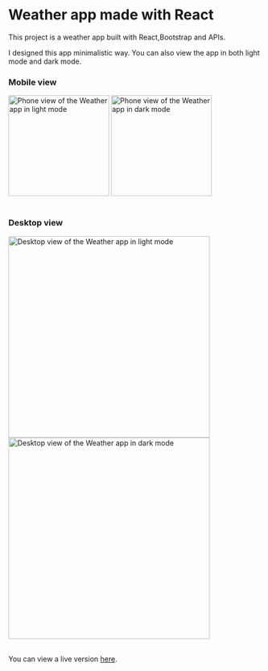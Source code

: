 <h1>Weather app made with React</h1>

<p>This project is a weather app built with React,Bootstrap and APIs.</p>
<p>I designed this app minimalistic way. You can also view the app in both light mode and dark mode.</p>

<div >
<h3>Mobile view</h3>
<img style="display:inline;" width="200" src="https://user-images.githubusercontent.com/98087868/224504708-da11957c-5549-41a4-b5f3-1f236e31653d.png" alt="Phone view of the Weather app in light mode"/>
<img style="display:inline;" width="200" src="https://user-images.githubusercontent.com/98087868/224504723-04498d1e-1256-4dfa-86d2-f54786b19f13.png" alt="Phone view of the Weather app in dark mode"/>
</div>
<br/>
<div>
<h3>Desktop view</h3>
<img style="display:inline;" width="400" src="https://user-images.githubusercontent.com/98087868/224504740-8a54d79e-03fe-42c2-a0e9-072ea572382a.png" alt="Desktop view of the Weather app in light mode"/>
<img style="display:inline;" width="400" src="https://user-images.githubusercontent.com/98087868/224504734-8cbb86f2-bb1a-4d2a-80dc-0f949e9efc3b.png" alt="Desktop view of the Weather app in dark mode"/>
</div>
<br/>
<p>You can view a live version <a href="https://neew-weather-app-react.netlify.app/">here</a>.</p>
